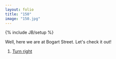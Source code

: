 ```yaml
---
layout: folio
title: "150"
image: "150.jpg"
---
```

{% include JB/setup %}

<div class="copy">
	<p>Well, here we are at Bogart Street. Let's check it out!</p>
</div>

<div class="choice">
	<ol>
		<li><a href="151.html">
			Turn right
		</a></li>
	</ol>
</div>
